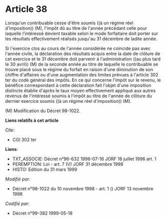 # Article 38

Lorsqu'un contribuable cesse d'être soumis ((à un régime réel d'imposition)) (M), l'impôt dû au titre de l'année précédant
celle pour laquelle l'intéressé devient taxable selon le mode forfaitaire doit porter sur les résultats effectivement
réalisés jusqu'au 31 décembre de ladite année.

Si l'exercice clos au cours de l'année considérée ne coincide pas avec l'année civile, la déclaration des résultats acquis
entre la date de clôture de cet exercice et le 31 décembre doit parvenir à l'administration ((au plus tard le 30 avril)) (M)
de la seconde année au titre de laquelle le contribuable se trouve placé sous le régime du forfait en raison d'une diminution
de son chiffre d'affaires ou d'une augmentation des limites prévues à l'article 302 ter du code général des impôts. En ce qui
concerne l'impôt sur le revenu, le bénéfice correspondant à cette déclaration fait l'objet d'une imposition distincte établie
d'après le taux moyen effectivement appliqué aux autres revenus de l'intéressé soumis à l'impôt au titre de l'année de
clôture du dernier exercice soumis ((à un régime réel d'imposition)) (M).

(M) Modification du Décret 98-1022.

**Liens relatifs à cet article**

_Cite_:

  - CGI 302 ter

**Liens**:

  - TXT_ASSOCIE: Décret n°96-632 1996-07-16 JORF 18 juillet 1996 art. 1
  - PEREMPTION: Loi - art. 7 (V) JORF 31 décembre 1998
  - HISTO: Edition du 31 mars 1999

_Modifié par_:

  - Décret n°98-1022 du 10 novembre 1998 - art. 1 () JORF 13 novembre 1998

_Codifié par_:

  - Décret n°99-382 1999-05-18
